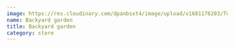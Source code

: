 ```yaml
---
image: https://res.cloudinary.com/dpanbsxt4/image/upload/v1681176283/Tonys/IMG_1447_rbdmns.jpg
name: Backyard garden
title: Backyard garden
category: store
---
```

